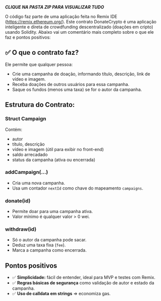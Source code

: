 ***CLIQUE NA PASTA ZIP PARA VISUALIZAR TUDO***

O código faz parte de uma aplicação feita no Remix IDE (https://remix.ethereum.org/). Este contrato DonateCrypto é uma aplicação inteligente e direta de crowdfunding descentralizado (doações em cripto) usando Solidity. Abaixo vai um comentário mais completo sobre o que ele faz e pontos positivos:

## ✅ O que o contrato faz?

Ele permite que qualquer pessoa:

* Crie uma campanha de doação, informando título, descrição, link de vídeo e imagem.
* Receba doações de outros usuários para essa campanha.
* Saque os fundos (menos uma taxa) se for o autor da campanha.

##  Estrutura do Contrato:

###  Struct Campaign

Contém:

* autor
* título, descrição
* vídeo e imagem (útil para exibir no front-end)
* saldo arrecadado
* status da campanha (ativa ou encerrada)

###  addCampaign(...)

* Cria uma nova campanha.
* Usa um contador `nextId` como chave do mapeamento `campaigns`.

###  donate(id)

* Permite doar para uma campanha ativa.
* Valor mínimo é qualquer valor > 0 wei.

###  withdraw(id)

* Só o autor da campanha pode sacar.
* Deduz uma taxa fixa (`fee`).
* Marca a campanha como encerrada.

##  Pontos positivos

* ✅ **Simplicidade:** fácil de entender, ideal para MVP e testes com Remix.
* ✅ **Regras básicas de segurança** como validação de autor e estado da campanha.
* ✅ **Uso de calldata em strings** => economiza gas.
